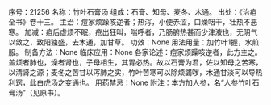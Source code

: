 序号：21256
名称：竹叶石膏汤
组成：石膏、知母、麦冬、木通。
出处：《治痘全书》卷十三。
主治：痘家烦躁咳逆者；热泻，小便赤涩，口燥咽干，壮热不恶寒。
加减：痘后虚烦不眠，疮出狂叫，喘呼者，乃肠腑热甚而少津液也，无阴气以敛之，致阳独盛，去木通，加甘草。
功效：None
用法用量：加竹叶1握，水煎服。
制备方法：None
临床应用：None
各家论述：痘家烦躁咳逆者，此方主之。盖烦者肺也，燥者肾也，子母相生，其胃必热。故以石膏为君，佐以知母之苦寒，以清肾之源；麦冬之苦甘以泻肺之实，竹叶苦寒可以除烦蠲哕，木通甘淡可以导热利窍，此白虎汤之变通也。
用药禁忌：None
附注：本方加人参，名“人参竹叶石膏汤”（见原书）。
